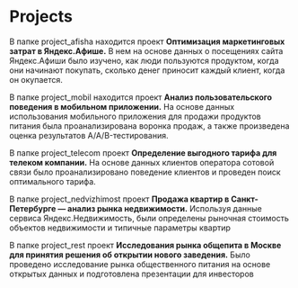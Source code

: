 # Projects

В папке project_afisha находится проект **Оптимизация маркетинговых затрат в Яндекс.Афише.** В нем на основе данных о посещениях сайта Яндекс.Афиши было изучено, как люди пользуются продуктом, когда они начинают покупать, сколько денег приносит каждый клиент, когда он окупается. 

В папке project_mobil находится проект **Анализ пользовательского поведения в мобильном приложении.** На основе данных использования мобильного приложения для продажи продуктов питания была проанализирована воронка продаж, а также произведена оценка результатов A/A/B-тестирования.

В папке project_telecom проект **Определение выгодного тарифа для телеком компании.** На основе данных клиентов оператора сотовой связи было проанализировано поведение клиентов и проведен поиск оптимального тарифа.

В папке project_nedvizhimost проект **Продажа квартир в Санкт-Петербурге — анализ рынка недвижимости.** Используя данные сервиса Яндекс.Недвижимость, были определены рыночная стоимость объектов недвижимости и типичные параметры квартир


В папке project_rest проект **Исследования рынка общепита в Москве для принятия решения об открытии нового заведения.** Было проведено исследование рынка общественного питания на основе открытых данных и подготовлена презентации для инвесторов
